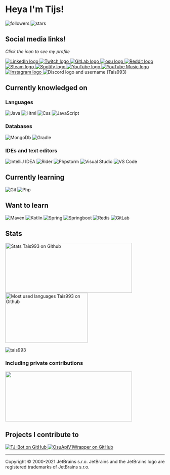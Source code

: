 # Heya I'm Tijs!

![followers](https://img.shields.io/github/followers/Tais993?style=social)
![stars](https://img.shields.io/github/stars/Tais993?style=social)

## Social media links!

_Click the icon to see my profile_

<a href="https://www.linkedin.com/in/tijs-beek-ab038217b/">
    <img src="https://img.shields.io/badge/-LinkedIn-0A66C2?style=flat-square&logo=LinkedIn&logoColor=white"  alt="LinkedIn logo"/>
</a>
<a href="https://www.twitch.tv/tais993">
    <img src="https://img.shields.io/badge/-Twitch-9146FF?style=flat-square&logo=Twitch&logoColor=white"  alt="Twitch logo"/>
</a>
<a href="https://gitlab.com/Tais993">
    <img src="https://img.shields.io/badge/-GitLab-FCA121?style=flat-square&logo=GitLab&logoColor=white"  alt="GitLab logo"/>
</a>
<a href="https://osu.ppy.sh/users/15423699">
    <img src="https://img.shields.io/badge/-osu-FF66AA?style=flat-square&logo=osu&logoColor=white"  alt="osu logo"/>
</a>
<a href="https://www.reddit.com/user/Tais993/">
    <img src="https://img.shields.io/badge/-Reddit-FF4500?style=flat-square&logo=Reddit&logoColor=white"  alt="Reddit logo"/>
</a>
<a href="https://steamcommunity.com/profiles/76561198420440611">
    <img src="https://img.shields.io/badge/-Steam-000000?style=flat-square&logo=Steam&logoColor=white"  alt="Steam logo"/>
</a>
<a href="https://open.spotify.com/user/21643mcitsztxmzie5jbge7ha">
    <img src="https://img.shields.io/badge/-Spotify-1DB954?style=flat-square&logo=Spotify&logoColor=white"  alt="Spotify logo"/>
</a>
<a href="https://www.youtube.com/channel/UCqUpCVeq95W_bzD72Vmtnlw">
    <img src="https://img.shields.io/badge/-YouTube-FF0000?style=flat-square&logo=YouTube&logoColor=white"  alt="YouTube logo"/>
</a>
<a href="https://music.youtube.com/channel/UCqUpCVeq95W_bzD72Vmtnlw">
    <img src="https://img.shields.io/badge/-YouTube%20Music-FF0000?style=flat-square&logo=YouTubeMusic&logoColor=white"  alt="YouTube Music logo"/>
</a>
<a href="https://www.instagram.com/tijsbeek_nl/">
    <img src="https://img.shields.io/badge/-Instagram-E4405F?style=flat-square&logo=Instagram&logoColor=white"  alt="Instagram logo"/>
</a>
<a>
    <img src="https://img.shields.io/badge/-Tijs%230002-5865F2?style=flat-square&logo=Discord&logoColor=white"  alt="Discord logo and username (Tais993)"/>
</a>

## Currently knowledged on

### Languages

![Java](http://img.shields.io/badge/-Java-007396?style=flat-square&logo=java&logoColor=white)
![Html](http://img.shields.io/badge/-Html-E34F26?style=flat-square&logo=html5&logoColor=white)
![Css](http://img.shields.io/badge/-Css-1572B6?style=flat-square&logo=css3&logoColor=white)
![JavaScript](https://img.shields.io/badge/-JavaScript-F7DF1E?style=flat-square&logo=javascript&logoColor=white)

### Databases

![MongoDb](http://img.shields.io/badge/-MongoDb-47A248?style=flat-square&logo=mongodb&logoColor=white)
![Gradle](http://img.shields.io/badge/-Gradle-02303A?style=flat-square&logo=gradle&logoColor=white)

### IDEs and text editors

![IntelliJ IDEA](http://img.shields.io/badge/-IntelliJ%20IDEA-000000?style=flat-square&logo=intellijidea&logoColor=white)
![Rider](http://img.shields.io/badge/-Rider-000000?style=flat-square&logo=Rider&logoColor=white)
![Phpstorm](http://img.shields.io/badge/-Phpstorm-000000?style=flat-square&logo=Phpstorm&logoColor=white)
![Visual Studio](https://img.shields.io/badge/-Visual%20Studio-5C2D91?style=flat-square&logo=visualstudio&logoColor=white)
![VS Code](http://img.shields.io/badge/-VS%20Code-007ACC?style=flat-square&logo=visualstudiocode&logoColor=white)

## Currently learning

![Git](http://img.shields.io/badge/-Git-F05032?style=flat-square&logo=git&logoColor=white)
![Php](http://img.shields.io/badge/-Php-777BB4?style=flat-square&logo=php&logoColor=white)

## Want to learn

![Maven](http://img.shields.io/badge/-Maven-C71A36?style=flat-square&logo=apachemaven&logoColor=white)
![Kotlin](http://img.shields.io/badge/-Kotlin-7F52FF?style=flat-square&logo=kotlin&logoColor=white)
![Spring](http://img.shields.io/badge/-Spring-6DB33F?style=flat-square&logo=spring&logoColor=white)
![Springboot](http://img.shields.io/badge/-Springboot-6DB33F?style=flat-square&logo=springboot&logoColor=white)
![Redis](http://img.shields.io/badge/-Redis-DC382D?style=flat-square&logo=redis&logoColor=white)
![GitLab](http://img.shields.io/badge/-GitLab-FCA121?style=flat-square&logo=gitlab&logoColor=white)

## Stats

<div>

<span><img width="400px" height="158px" src="https://github-readme-stats.vercel.app/api?username=tais993&theme=github_dark&show_icons=true" alt="Stats Tais993 on Github" /></span>
<span><img width="260px" height="158px" src="https://github-readme-stats.vercel.app/api/top-langs/?username=tais993&theme=github_dark&langs_count=10" alt="Most used languages Tais993 on Github" /></span>
<p><img src="https://github-readme-streak-stats.herokuapp.com/?user=tais993&theme=dark" alt="tais993" /></p>

</div>

### Including private contributions

<div>

<span><img align="center" width="400px" height="158px" src="https://github-readme-stats.vercel.app/api?username=tais993&theme=github_dark&show_icons=true&count_private=true" /></span>
</div>

## Projects I contribute to

<div>
    <a href="https://github.com/Together-Java/TJ-Bot">
    <img src="https://github-readme-stats.vercel.app/api/pin/?username=Together-Java&theme=github_dark&repo=TJ-Bot"  alt="TJ-Bot on GitHub"/>
  </a>
    <a href="https://github.com/Tais993/OsuApiV1Wrapper">
    <img src="https://github-readme-stats.vercel.app/api/pin/?username=Tais993&theme=github_dark&repo=OsuApiV1Wrapper"  alt="OsuApiV1Wrapper on GitHub"/>
  </a>
</div>

-----


Copyright © 2000-2021 JetBrains s.r.o. JetBrains and the JetBrains logo are registered trademarks of JetBrains s.r.o.
